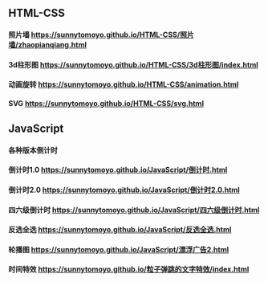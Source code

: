 ## HTML-CSS
####  照片墙 https://sunnytomoyo.github.io/HTML-CSS/照片墙/zhaopianqiang.html
####  3d柱形图  https://sunnytomoyo.github.io/HTML-CSS/3d柱形图/index.html
####  动画旋转  https://sunnytomoyo.github.io/HTML-CSS/animation.html
####  SVG  https://sunnytomoyo.github.io/HTML-CSS/svg.html
## JavaScript
####  各种版本倒计时  
####  倒计时1.0   https://sunnytomoyo.github.io/JavaScript/倒计时.html
####  倒计时2.0  https://sunnytomoyo.github.io/JavaScript/倒计时2.0.html
####  四六级倒计时 https://sunnytomoyo.github.io/JavaScript/四六级倒计时.html
####  反选全选  https://sunnytomoyo.github.io/JavaScript/反选全选.html
####  轮播图  https://sunnytomoyo.github.io/JavaScript/漂浮广告2.html
#### 时间特效 https://sunnytomoyo.github.io/粒子弹跳的文字特效/index.html


